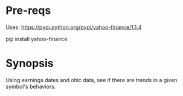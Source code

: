 # Pre-reqs
Uses: https://pypi.python.org/pypi/yahoo-finance/1.1.4

pip install yahoo-finance

# Synopsis
Using earnings dates and ohlc data, see if there are trends in a given symbol's behaviors.

